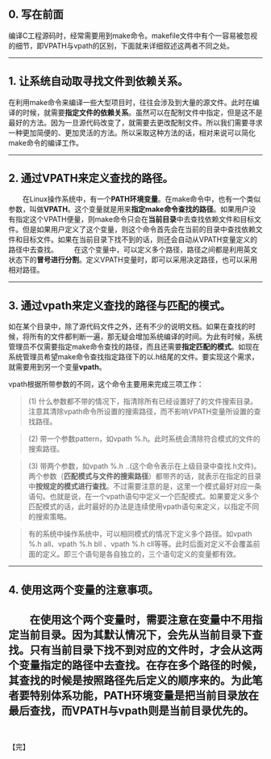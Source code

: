 ## 0. 写在前面

编译C工程源码时，经常需要用到make命令。makefile文件中有个一容易被忽视的细节，即VPATH与vpath的区别，下面就来详细叙述这两者不同之处。


----------


## 1. 让系统自动取寻找文件到依赖关系。

在利用make命令来编译一些大型项目时，往往会涉及到大量的源文件。此时在编译的时候，就需要**指定文件的依赖关系**。虽然可以在配制文件中指定，但是这不是最好的方法。因为一旦源代码改变了，就需要去更改配制文件。所以我们需要寻求一种更加简便的、更加灵活的方法。所以采取这种方法的话，相对来说可以简化make命令的编译工作。


----------


## 2. 通过VPATH来定义查找的路径。
　　在Linux操作系统中，有一个**PATH环境变量**。在make命令中，也有一个类似参数，叫做**VPATH**。这个变量就是用来**指定make命令查找的路径**。如果用户没有指定这个VPATH便量，则make命令只会在**当前目录**中去查找依赖文件和目标文件。但是如果用户定义了这个变量，则这个命令首先会在当前的目录中查找依赖文件和目标文件。如果在当前目录下找不到的话，则还会自动从VPATH变量定义的路径中去查找。
　　在这个变量中，可以定义多个路径，路径之间都是利用英文状态下的**冒号进行分割**。定义VPATH变量时，即可以采用决定路径，也可以采用相对路径。

----------

## 3. 通过vpath来定义查找的路径与匹配的模式。
如在某个目录中，除了源代码文件之外，还有不少的说明文档。如果在查找的时候，将所有的文件都判断一遍，那无疑会增加系统编译的时间。为此有时候，系统管理员不仅需要指定make命令查找的路径，而且还需要**指定匹配的模式**。如现在系统管理员希望make命令查找指定路径下的以.h结尾的文件。要实现这个需求，就需要用到另一个变量**vpath**。

vpath根据所带参数的不同，这个命令主要用来完成三项工作：
> (1) 什么参数都不带的情况下，指清除所有已经设置好了的文件搜索目录。注意其清除vpath命令所设置的搜索路径，而不影响VPATH变量所设置的查找路径。


> (2) 带一个参数pattern，如vpath %.h。此时系统会清除符合模式的文件的搜索路径。


> (3) 带两个参数，如vpath %.h ..(这个命令表示在上级目录中查找.h文件)。两个参数（**匹配模式与文件的搜索路径**）都带齐的话，就表示在指定的目录中**按规定的模式进行查找**。不过需要注意的是，这里一个模式最好对应一条语句。也就是说，在一个vpath语句中定义一个匹配模式。如果要定义多个匹配模式的话，此时最好的办法是连续使用vpath语句来定义，以指定不同的搜索策略。

> 有的系统中操作系统中，可以相同模式的情况下定义多个路径。如vpath %.h all、vpath %.h bll 、vpath %.h cll等等。此时后面对定义不会覆盖前面的定义。即三个语句是各自独立的，三个语句定义的变量都有效。


----------
## 4. 使用这两个变量的注意事项。
　　在使用这个两个变量时，需要注意在变量中**不用指定当前目录**。因为其默认情况下，会先从当前目录下查找。只有当前目录下找不到对应的文件时，才会从这两个变量指定的路径中去查找。在存在多个路径的时候，其查找的时候是按照路径先后定义的顺序来的。为此笔者要特别体系功能，PATH环境变量是把当前目录放在最后查找，而VPATH与vpath则是当前目录优先的。
　　
----------
【完】